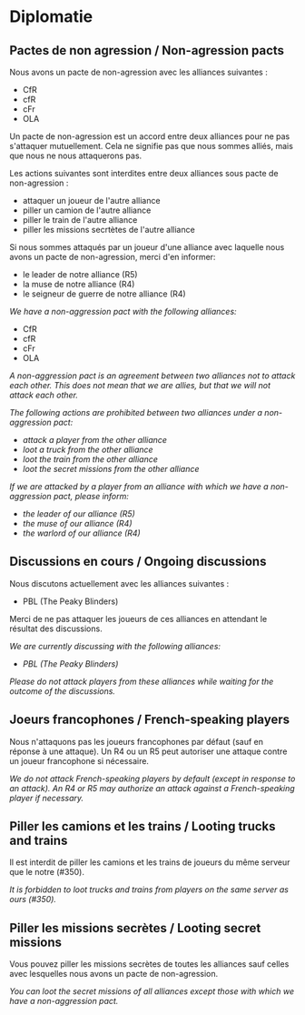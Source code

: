 # Diplomatie

## Pactes de non agression / Non-agression pacts

Nous avons un pacte de non-agression avec les alliances suivantes :

- CfR
- cfR
- cFr
- OLA

Un pacte de non-agression est un accord entre deux alliances pour ne pas s'attaquer mutuellement.
Cela ne signifie pas que nous sommes alliés, mais que nous ne nous attaquerons pas.

Les actions suivantes sont interdites entre deux alliances sous pacte de non-agression :

- attaquer un joueur de l'autre alliance
- piller un camion de l'autre alliance
- piller le train de l'autre alliance
- piller les missions secrtètes de l'autre alliance

Si nous sommes attaqués par un joueur d'une alliance avec laquelle nous avons un pacte de non-agression, merci d'en informer:

- le leader de notre alliance (R5)
- la muse de notre alliance (R4)
- le seigneur de guerre de notre alliance (R4)

_We have a non-aggression pact with the following alliances:_

- CfR
- cfR
- cFr
- OLA

_A non-aggression pact is an agreement between two alliances not to attack each other. This does not mean that we are allies, but 
that we will not attack each other._

_The following actions are prohibited between two alliances under a non-aggression pact:_

- _attack a player from the other alliance_
- _loot a truck from the other alliance_
- _loot the train from the other alliance_
- _loot the secret missions from the other alliance_

_If we are attacked by a player from an alliance with which we have a non-aggression pact, please inform:_

- _the leader of our alliance (R5)_
- _the muse of our alliance (R4)_
- _the warlord of our alliance (R4)_

## Discussions en cours / Ongoing discussions

Nous discutons actuellement avec les alliances suivantes :

- PBL (The Peaky Blinders)

Merci de ne pas attaquer les joueurs de ces alliances en attendant le résultat des discussions.

_We are currently discussing with the following alliances:_

- _PBL (The Peaky Blinders)_

_Please do not attack players from these alliances while waiting for the outcome of the discussions._

## Joeurs francophones / French-speaking players

Nous n'attaquons pas les joueurs francophones par défaut (sauf en réponse à une attaque). Un R4 ou un R5 peut autoriser une attaque contre un joueur francophone si nécessaire.

_We do not attack French-speaking players by default (except in response to an attack). An R4 or R5 may authorize an attack against a French-speaking player if necessary._

## Piller les camions et les trains / Looting trucks and trains

Il est interdit de piller les camions et les trains de joueurs du même serveur que le notre (#350).

_It is forbidden to loot trucks and trains from players on the same server as ours (#350)._

## Piller les missions secrètes / Looting secret missions

Vous pouvez piller les missions secrètes de toutes les alliances sauf celles avec lesquelles nous avons un pacte de non-agression.

_You can loot the secret missions of all alliances except those with which we have a non-aggression pact._

